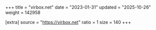 +++
title = "virbox.net"
date = "2023-01-31"
updated = "2025-10-26"
weight = 142958

[extra]
source = "https://virbox.net"
ratio = 1
size = 140
+++
